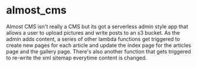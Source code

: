 # almost_cms
Almost CMS isn't really a CMS but its got a serverless admin style app that allows a user to upload pictures and write posts to an s3 bucket. As the admin adds content, a series of other lambda functions get triggered to create new pages for each article and update the index page for the articles page and the gallery page. There's also another function that gets triggered to re-write the xml sitemap everytime content is changed.
